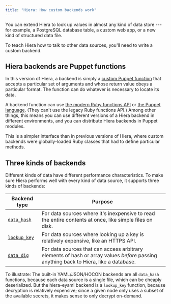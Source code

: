 ```yaml
---
title: "Hiera: How custom backends work"
---
```



[custom_functions]: ./functions_basics.html
[ruby_functions]: ./functions_ruby_overview.html
[puppet_functions]: ./lang_write_functions_in_puppet.html
[hash]: ./hiera_custom_data_hash.html
[key]: ./hiera_custom_lookup_key.html
[dig]: ./hiera_custom_data_dig.html

You can extend Hiera to look up values in almost any kind of data store --- for example, a PostgreSQL database table, a custom web app, or a new kind of structured data file.

To teach Hiera how to talk to other data sources, you'll need to write a custom backend.

## Hiera backends are Puppet functions

In this version of Hiera, a backend is simply a [custom Puppet function][custom_functions] that accepts a particular set of arguments and whose return value obeys a particular format. The function can do whatever is necessary to locate its data.

A backend function can use [the modern Ruby functions API][ruby_functions] or [the Puppet language][puppet_functions]. (They can't use the legacy Ruby functions API.) Among other things, this means you can use different versions of a Hiera backend in different environments, and you can distribute Hiera backends in Puppet modules.

This is a simpler interface than in previous versions of Hiera, where custom backends were globally-loaded Ruby classes that had to define particular methods.

## Three kinds of backends

Different kinds of data have different performance characteristics. To make sure Hiera performs well with every kind of data source, it supports three kinds of backends:

Backend type         | Purpose
---------------------|--------
[`data_hash`][hash]  | For data sources where it's inexpensive to read the entire contents at once, like simple files on disk.
[`lookup_key`][key]  | For data sources where looking up a key is relatively expensive, like an HTTPS API.
[`data_dig`][dig]    | For data sources that can access arbitrary elements of hash or array values _before_ passing anything back to Hiera, like a database.

To illustrate: The built-in YAML/JSON/HOCON backends are all `data_hash` functions, because each data source is a single file, which can be cheaply deserialized. But the hiera-eyaml backend is a `lookup_key` function, because decryption is relatively expensive; since a given node only uses a subset of the available secrets, it makes sense to only decrypt on-demand.

